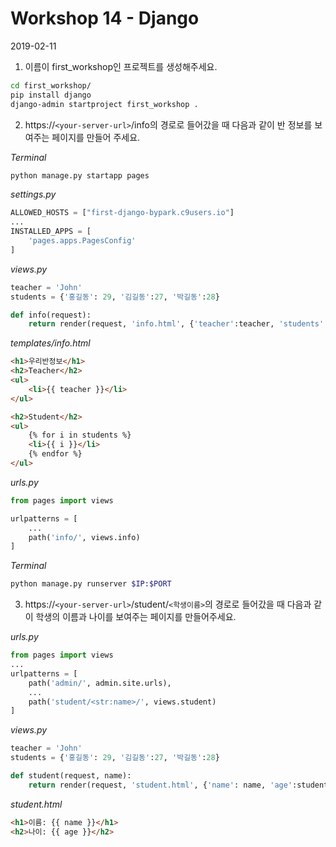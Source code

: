 # Workshop 14 - Django

2019-02-11



1. 이름이 first_workshop인 프로젝트를 생성해주세요.

```bash
cd first_workshop/
pip install django
django-admin startproject first_workshop .
```



2. https://`<your-server-url>`/info의 경로로 들어갔을 때 다음과 같이 반 정보를 보여주는 페이지를 만들어 주세요.

_Terminal_

```bash
python manage.py startapp pages
```

_settings.py_

```python
ALLOWED_HOSTS = ["first-django-bypark.c9users.io"]
...
INSTALLED_APPS = [
    'pages.apps.PagesConfig'
]
```

_views.py_

```python
teacher = 'John'
students = {'홍길동': 29, '김길동':27, '박길동':28}

def info(request):
    return render(request, 'info.html', {'teacher':teacher, 'students':students})
```

_templates/info.html_

```html
<h1>우리반정보</h1>
<h2>Teacher</h2>
<ul>
    <li>{{ teacher }}</li>
</ul>

<h2>Student</h2>
<ul>
    {% for i in students %}
    <li>{{ i }}</li>
    {% endfor %}
</ul>
```

_urls.py_

```python
from pages import views

urlpatterns = [
    ...
    path('info/', views.info)
]

```

_Terminal_

```bash
python manage.py runserver $IP:$PORT
```



3. https://`<your-server-url>`/student/`<학생이름>`의 경로로 들어갔을 때 다음과 같이 학생의 이름과 나이를 보여주는 페이지를 만들어주세요.

_urls.py_

```python
from pages import views
...
urlpatterns = [
    path('admin/', admin.site.urls),
	...
    path('student/<str:name>/', views.student)
]
```

_views.py_

```python
teacher = 'John'
students = {'홍길동': 29, '김길동':27, '박길동':28}

def student(request, name):
    return render(request, 'student.html', {'name': name, 'age':students[name]})
```

_student.html_

```html
<h1>이름: {{ name }}</h1>
<h2>나이: {{ age }}</h2>
```

